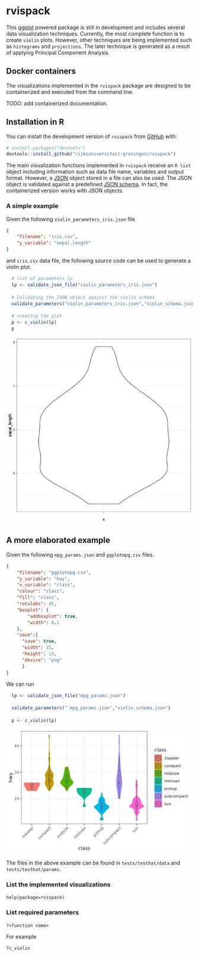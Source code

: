 

# rvispack

<!-- badges: start -->
<!-- badges: end -->

This [ggplot](https://ggplot2.tidyverse.org/) powered package is still
in development and includes several data visualization
techniques. Currently, the most complete function is to create
`violin` plots. However, other techniques are being implemented such
as `histograms` and `projections`. The later technique is generated as
a result of applying Principal Component Analysis.

## Docker containers

The visualizations implemented in the `rvispack` package are designed
to be containerized and executed from the command line.

TODO: add containerized documentation.

## Installation in R

You can install the development version of `rvispack` from
[GitHub](https://github.com/) with:

``` r
# install.packages("devtools")
devtools::install_github("rijksuniversiteit-groningen/rvispack")
```

The main visualization functions implemented in `rvispack` receive an
`R list` object including information such as data file name,
variables and output format. However, a
[JSON](https://www.json.org/json-en.html) object stored in a file can
also be used. The JSON object is validated against a predefined [JSON
schema](https://www.json.org/json-en.html). In fact, the containerized
version works with JSON objects.

### A simple example

Given the following `violin_parameters_iris.json` file

```json
{
	"filename": "iris.csv",
	"y_variable": "sepal.length"
}
```

and `iris.csv` data file, the following source code can be used to
generate a violin plot.

```r
  # list of parameters lp
  lp <- validate_json_file("violin_parameters_iris.json")

  # Validating the JSON object against the violin schema
  validate_parameters("violin_parameters_iris.json","violin_schema.json")

  # creating the plot
  p <- c_violin(lp)
  p
```

![alt violin plot](./tests/testthat/results/Rplots.pdf.png)


## A more elaborated example

Given the following `mpg_params.json` and `ggplotmpg.csv` files. 

```json
{
    "filename": "ggplotmpg.csv",
    "y_variable": "hwy",
    "x_variable": "class",
    "colour": "class",
    "fill": "class",
    "rotxlabs": 45,
    "boxplot": {
        "addboxplot": true,
    	"width": 0.1
    },
    "save":{
	  "save": true,
	  "width": 15,
	  "height": 10,
	  "device": "png"
	  }
}
```

We can run

```r
  lp <- validate_json_file("mpg_params.json")

  validate_parameters("`mpg_params.json","violin_schema.json")

  p <- c_violin(lp)
```

![alt mpgviolin](tests/testthat/results/ggplotmpg.csv-violin-20221009_203930.png)

The files in the above example can be found in `tests/testhat/data`
and `tests/testhat/params`.

### List the implemented visualizations

```
help(package=rvispack)
```

### List required parameters
```
?<function name>
```

For example
```
?c_violin
```